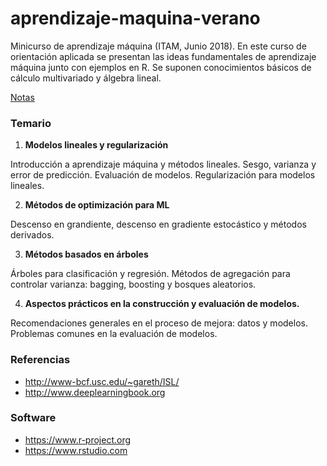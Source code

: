 # aprendizaje-maquina-verano

Minicurso de aprendizaje máquina (ITAM, Junio 2018). En este curso de orientación aplicada
se presentan las ideas fundamentales de aprendizaje máquina junto con ejemplos en R. Se suponen conocimientos
básicos de cálculo multivariado y álgebra lineal.

[Notas](https://felipegonzalez.github.io/aprendizaje-maquina-verano-2018/)

### Temario

1. **Modelos lineales y regularización**

  Introducción a aprendizaje máquina y métodos lineales. Sesgo, varianza y error de predicción. Evaluación de modelos. Regularización para modelos lineales.

2. **Métodos de optimización para ML**

  Descenso en grandiente, descenso en gradiente estocástico y métodos derivados.

3. **Métodos basados en árboles**

  Árboles para clasificación y regresión. Métodos de agregación para controlar varianza: bagging, boosting y bosques aleatorios.

4. **Aspectos prácticos en la construcción y evaluación de modelos.**

  Recomendaciones generales en el proceso de mejora: datos y modelos. Problemas comunes en la evaluación de modelos.

### Referencias

- http://www-bcf.usc.edu/~gareth/ISL/
- http://www.deeplearningbook.org

### Software

- https://www.r-project.org
- https://www.rstudio.com
